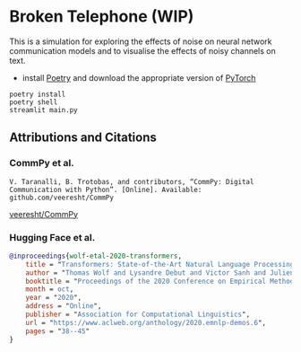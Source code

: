 # Broken Telephone (WIP)

This is a simulation for exploring the effects of noise on neural network communication models and to visualise the effects of noisy channels on text. 

- install [Poetry](https://python-poetry.org/) and download the appropriate version of [PyTorch](https://pytorch.org/get-started/locally/)
```
poetry install 
poetry shell
streamlit main.py
```

## Attributions and Citations


### CommPy et al.
```
V. Taranalli, B. Trotobas, and contributors, “CommPy: Digital Communication with Python”. [Online]. Available: github.com/veeresht/CommPy
```
[veeresht/CommPy](https://github.com/veeresht/CommPy)

### Hugging Face et al.
```bibtex
@inproceedings{wolf-etal-2020-transformers,
    title = "Transformers: State-of-the-Art Natural Language Processing",
    author = "Thomas Wolf and Lysandre Debut and Victor Sanh and Julien Chaumond and Clement Delangue and Anthony Moi and Pierric Cistac and Tim Rault and Rémi Louf and Morgan Funtowicz and Joe Davison and Sam Shleifer and Patrick von Platen and Clara Ma and Yacine Jernite and Julien Plu and Canwen Xu and Teven Le Scao and Sylvain Gugger and Mariama Drame and Quentin Lhoest and Alexander M. Rush",
    booktitle = "Proceedings of the 2020 Conference on Empirical Methods in Natural Language Processing: System Demonstrations",
    month = oct,
    year = "2020",
    address = "Online",
    publisher = "Association for Computational Linguistics",
    url = "https://www.aclweb.org/anthology/2020.emnlp-demos.6",
    pages = "38--45"
}
```